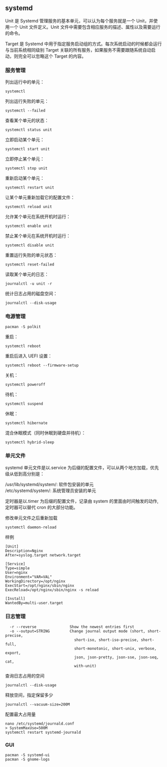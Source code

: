 ## systemd

Unit 是 Systemd 管理服务的基本单元，可以认为每个服务就是一个 Unit，并使用一个 Unit 文件定义。Unit 文件中需要包含相应服务的描述、属性以及需要运行的命令。

Target 是 Systemd 中用于指定服务启动组的方式。每次系统启动的时候都会运行与当前系统相同级别 Target 关联的所有服务，如果服务不需要跟随系统自动启动，则完全可以忽略这个 Target 的内容。

### 服务管理

列出运行中的单元：

```
systemctl
```

列出运行失败的单元：

```
systemctl --failed
```

查看某个单元的状态：

```
systemctl status unit
```

立即启动某个单元：

```
systemctl start unit
```

立即停止某个单元：

```
systemctl stop unit
```

重新启动某个单元：

```
systemctl restart unit
```

让某个单元重新加载它的配置文件：

```
systemctl reload unit
```

允许某个单元在系统开机时运行：

```
systemctl enable unit
```

禁止某个单元在系统开机时运行：

```
systemctl disable unit
```

重置运行失败的单元状态：

```
systemctl reset-failed
```

读取某个单元的日志：

```
journalctl -u unit -r
```

统计日志占用的磁盘空间：

```
journalctl --disk-usage
```

### 电源管理

```
pacman -S polkit
```

重启：

```
systemctl reboot
```

重启后进入 UEFI 设置：

```
systemctl reboot --firmware-setup
```

关机：

```
systemctl poweroff
```

待机：

```
systemctl suspend
```

休眠：

```
systemctl hibernate
```

混合休眠模式（同时休眠到硬盘并待机）：

```
systemctl hybrid-sleep
```

### 单元文件

systemd 单元文件是以.service 为后缀的配置文件，可以从两个地方加载，优先级从低到高分别是：

/usr/lib/systemd/system/: 软件包安装的单元<br />
/etc/systemd/system/: 系统管理员安装的单元

定时器是以.timer 为后缀的配置文件，记录由 system 的里面由时间触发的动作, 定时器可以替代 cron 的大部分功能。

修改单元文件之后重新加载

```
systemctl daemon-reload
```

样例

```
[Unit]
Description=Nginx
After=syslog.target network.target

[Service]
Type=simple
User=nginx
Environment="VAR=VAL"
WorkingDirectory=/opt/nginx
ExecStart=/opt/nginx/sbin/nginx
ExecReload=/opt/nginx/sbin/nginx -s reload

[Install]
WantedBy=multi-user.target
```

### 日志管理

```
  -r --reverse               Show the newest entries first
  -o --output=STRING         Change journal output mode (short, short-precise,
                               short-iso, short-iso-precise, short-full,
                               short-monotonic, short-unix, verbose, export,
                               json, json-pretty, json-sse, json-seq, cat,
                               with-unit)

```

查询日志占用的空间

```
journalctl --disk-usage
```

释放空间，指定保留多少

```
journalctl --vacuum-size=200M
```

配置最大占用量

```
nano /etc/systemd/journald.conf
> SystemMaxUse=500M
systemctl restart systemd-journald
```

### GUI

```
pacman -S systemd-ui
pacman -S gnome-logs
```
